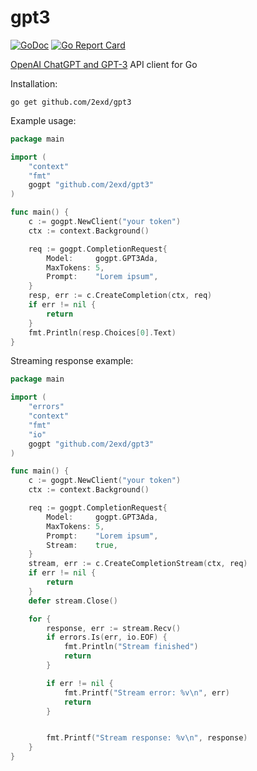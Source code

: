 # gpt3
[![GoDoc](http://img.shields.io/badge/GoDoc-Reference-blue.svg)](https://godoc.org/github.com/2exd/gpt3)
[![Go Report Card](https://goreportcard.com/badge/github.com/2exd/gpt3)](https://goreportcard.com/report/github.com/2exd/gpt3)


[OpenAI ChatGPT and GPT-3](https://platform.openai.com/) API client for Go

Installation:
```
go get github.com/2exd/gpt3
```


Example usage:

```go
package main

import (
	"context"
	"fmt"
	gogpt "github.com/2exd/gpt3"
)

func main() {
	c := gogpt.NewClient("your token")
	ctx := context.Background()

	req := gogpt.CompletionRequest{
		Model:     gogpt.GPT3Ada,
		MaxTokens: 5,
		Prompt:    "Lorem ipsum",
	}
	resp, err := c.CreateCompletion(ctx, req)
	if err != nil {
		return
	}
	fmt.Println(resp.Choices[0].Text)
}
```

Streaming response example:

```go
package main

import (
	"errors"
	"context"
	"fmt"
	"io"
	gogpt "github.com/2exd/gpt3"
)

func main() {
	c := gogpt.NewClient("your token")
	ctx := context.Background()

	req := gogpt.CompletionRequest{
		Model:     gogpt.GPT3Ada,
		MaxTokens: 5,
		Prompt:    "Lorem ipsum",
		Stream:    true,
	}
	stream, err := c.CreateCompletionStream(ctx, req)
	if err != nil {
		return
	}
	defer stream.Close()

	for {
		response, err := stream.Recv()
		if errors.Is(err, io.EOF) {
			fmt.Println("Stream finished")
			return
		}

		if err != nil {
			fmt.Printf("Stream error: %v\n", err)
			return
		}


		fmt.Printf("Stream response: %v\n", response)
	}
}
```
